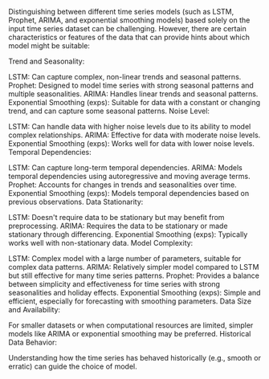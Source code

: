 Distinguishing between different time series models (such as LSTM, Prophet, ARIMA, and exponential smoothing models) based solely on the input time series dataset can be challenging. However, there are certain characteristics or features of the data that can provide hints about which model might be suitable:

Trend and Seasonality:

LSTM: Can capture complex, non-linear trends and seasonal patterns.
Prophet: Designed to model time series with strong seasonal patterns and multiple seasonalities.
ARIMA: Handles linear trends and seasonal patterns.
Exponential Smoothing (exps): Suitable for data with a constant or changing trend, and can capture some seasonal patterns.
Noise Level:

LSTM: Can handle data with higher noise levels due to its ability to model complex relationships.
ARIMA: Effective for data with moderate noise levels.
Exponential Smoothing (exps): Works well for data with lower noise levels.
Temporal Dependencies:

LSTM: Can capture long-term temporal dependencies.
ARIMA: Models temporal dependencies using autoregressive and moving average terms.
Prophet: Accounts for changes in trends and seasonalities over time.
Exponential Smoothing (exps): Models temporal dependencies based on previous observations.
Data Stationarity:

LSTM: Doesn't require data to be stationary but may benefit from preprocessing.
ARIMA: Requires the data to be stationary or made stationary through differencing.
Exponential Smoothing (exps): Typically works well with non-stationary data.
Model Complexity:

LSTM: Complex model with a large number of parameters, suitable for complex data patterns.
ARIMA: Relatively simpler model compared to LSTM but still effective for many time series patterns.
Prophet: Provides a balance between simplicity and effectiveness for time series with strong seasonalities and holiday effects.
Exponential Smoothing (exps): Simple and efficient, especially for forecasting with smoothing parameters.
Data Size and Availability:

For smaller datasets or when computational resources are limited, simpler models like ARIMA or exponential smoothing may be preferred.
Historical Data Behavior:

Understanding how the time series has behaved historically (e.g., smooth or erratic) can guide the choice of model.